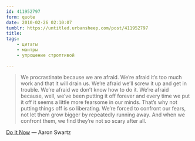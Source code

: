 ```yaml
---
id: 411952797
form: quote
date: 2010-02-26 02:10:07
tumblr: https://untitled.urbansheep.com/post/411952797
title: 
tags:
    - цитаты
    - мантры
    - упрощение строптивой

---
```


<blockquote>
We procrastinate because we are afraid. We’re afraid it’s too much work and that it will drain us. We’re afraid we’ll screw it up and get in trouble. We’re afraid we don’t know how to do it. We’re afraid because, well, we’ve been putting it off forever and every time we put it off it seems a little more fearsome in our minds. That’s why not putting things off is so liberating. We’re forced to confront our fears, not let them grow bigger by repeatedly running away. And when we confront them, we find they’re not so scary after all.
</blockquote>

<a href="http://www.aaronsw.com/weblog/doitnow">Do It Now</a> — Aaron Swartz
